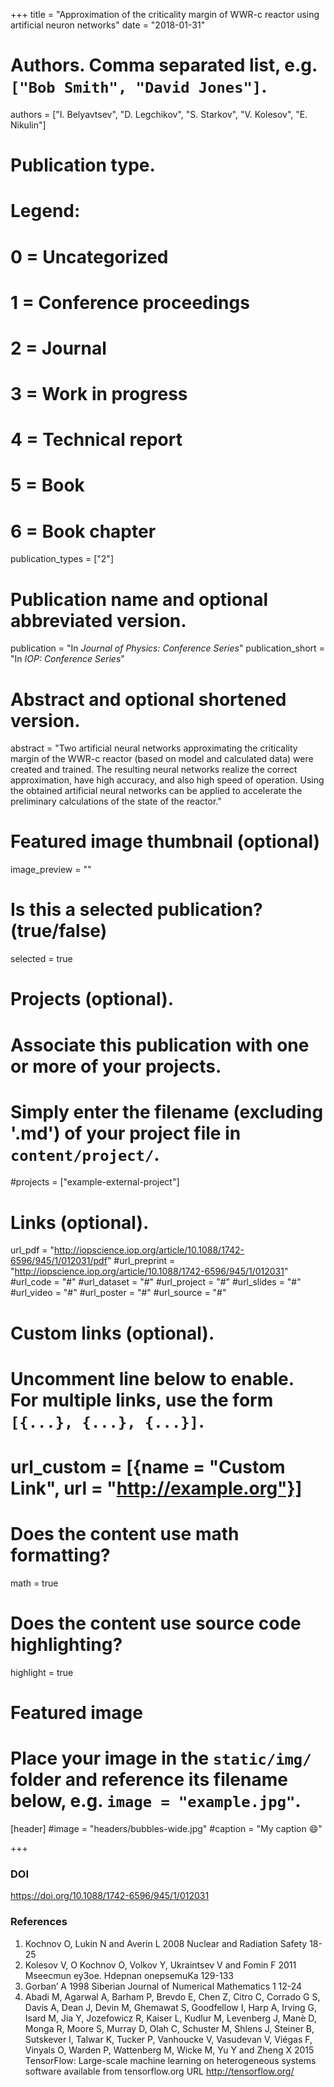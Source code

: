 +++
title = "Approximation of the criticality margin of WWR-c reactor using artificial neuron networks"
date = "2018-01-31"

# Authors. Comma separated list, e.g. `["Bob Smith", "David Jones"]`.
authors = ["I. Belyavtsev", "D. Legchikov", "S. Starkov", "V. Kolesov", "E. Nikulin"]

# Publication type.
# Legend:
# 0 = Uncategorized
# 1 = Conference proceedings
# 2 = Journal
# 3 = Work in progress
# 4 = Technical report
# 5 = Book
# 6 = Book chapter
publication_types = ["2"]

# Publication name and optional abbreviated version.
publication = "In *Journal of Physics: Conference Series*"
publication_short = "In *IOP: Conference Series*"

# Abstract and optional shortened version.
abstract = "Two artificial neural networks approximating the criticality margin of the WWR-c reactor (based on model and calculated data) were created and trained. The resulting neural networks realize the correct approximation, have high accuracy, and also high speed of operation. Using the obtained artificial neural networks can be applied to accelerate the preliminary calculations of the state of the reactor."

# Featured image thumbnail (optional)
image_preview = ""

# Is this a selected publication? (true/false)
selected = true

# Projects (optional).
#   Associate this publication with one or more of your projects.
#   Simply enter the filename (excluding '.md') of your project file in `content/project/`.
#projects = ["example-external-project"]

# Links (optional).
url_pdf = "http://iopscience.iop.org/article/10.1088/1742-6596/945/1/012031/pdf"
#url_preprint = "http://iopscience.iop.org/article/10.1088/1742-6596/945/1/012031"
#url_code = "#"
#url_dataset = "#"
#url_project = "#"
#url_slides = "#"
#url_video = "#"
#url_poster = "#"
#url_source = "#"

# Custom links (optional).
#   Uncomment line below to enable. For multiple links, use the form `[{...}, {...}, {...}]`.
# url_custom = [{name = "Custom Link", url = "http://example.org"}]

# Does the content use math formatting?
math = true

# Does the content use source code highlighting?
highlight = true

# Featured image
# Place your image in the `static/img/` folder and reference its filename below, e.g. `image = "example.jpg"`.
[header]
#image = "headers/bubbles-wide.jpg"
#caption = "My caption :smile:"

+++

### DOI 
https://doi.org/10.1088/1742-6596/945/1/012031

### References

1. Kochnov O, Lukin N and Averin L 2008 Nuclear and Radiation Safety 18-25
2. Kolesov V, O Kochnov O, Volkov Y, Ukraintsev V and Fomin F 2011 Mseecmun ey3oe. Hdepnan onepsemuKa 129-133
3. Gorban’ A 1998 Siberian Journal of Numerical Mathematics 1 12-24
4. Abadi M, Agarwal A, Barham P, Brevdo E, Chen Z, Citro C, Corrado G S, Davis A, Dean J, Devin M, Ghemawat S, Goodfellow I, Harp A, Irving G, Isard M, Jia Y, Jozefowicz R, Kaiser L, Kudlur M, Levenberg J, Manè D, Monga R, Moore S, Murray D, Olah C, Schuster M, Shlens J, Steiner B, Sutskever I, Talwar K, Tucker P, Vanhoucke V, Vasudevan V, Viégas F, Vinyals O, Warden P, Wattenberg M, Wicke M, Yu Y and Zheng X 2015 TensorFlow: Large-scale machine learning on heterogeneous systems software available from tensorflow.org URL http://tensorflow.org/

